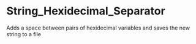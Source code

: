 # String_Hexidecimal_Separator
Adds a space between pairs of hexidecimal variables and saves the new string to a file
